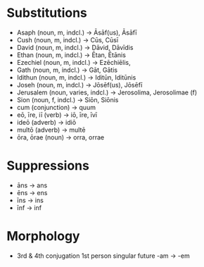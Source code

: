 # Substitutions
- Asaph (noun, m, indcl.) -> Āsāf(us), Āsāfī
- Cush (noun, m, indcl.) -> Cūs, Cūsī
- David (noun, m, indcl.) -> Dāvid, Dāvīdis
- Ethan (noun, m, indcl.) -> Ētan, Ētānis
- Ezechiel (noun, m, indcl.) -> Ezēchiēlis,
- Gath (noun, m, indcl.)  -> Gāt, Gātis
- Idithun (noun, m, indcl.) -> Iditūn, Iditūnis
- Joseh (noun, m, indcl.) -> Jōsēf(us), Jōsēfī
- Jerusalem (noun, varies, indcl.) -> Jerosolima, Jerosolimae (f)
- Sion (noun, f, indcl.) -> Siōn, Siōnis
- cum (conjunction) -> quum
- eō, īre, iī (verb) -> iō, īre, īvī
- ideō (adverb) -> idiō
- multō (adverb) -> multē
- ōra, ōrae (noun) -> orra, orrae

# Suppressions
- āns -> ans
- ēns -> ens
- īns -> ins
- īnf -> inf

# Morphology
- 3rd & 4th conjugation 1st person singular future -am -> -em
